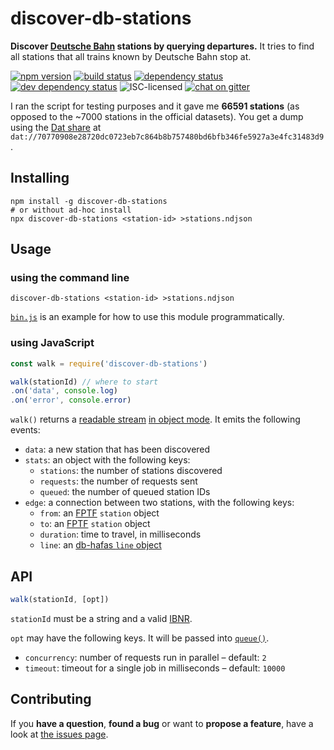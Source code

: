 # discover-db-stations

**Discover [Deutsche Bahn](http://db.de/) stations by querying departures.** It tries to find all stations that all trains known by Deutsche Bahn stop at.

[![npm version](https://img.shields.io/npm/v/discover-db-stations.svg)](https://www.npmjs.com/package/discover-db-stations)
[![build status](https://img.shields.io/travis/derhuerst/discover-db-stations.svg)](https://travis-ci.org/derhuerst/discover-db-stations)
[![dependency status](https://img.shields.io/david/derhuerst/discover-db-stations.svg)](https://david-dm.org/derhuerst/discover-db-stations)
[![dev dependency status](https://img.shields.io/david/dev/derhuerst/discover-db-stations.svg)](https://david-dm.org/derhuerst/discover-db-stations#info=devDependencies)
![ISC-licensed](https://img.shields.io/github/license/derhuerst/discover-db-stations.svg)
[![chat on gitter](https://badges.gitter.im/derhuerst.svg)](https://gitter.im/derhuerst)

I ran the script for testing purposes and it gave me **66591 stations** (as opposed to the ~7000 stations in the official datasets). You get a dump using the [Dat share](https://datproject.org/) at `dat://70770908e28720dc0723eb7c864b8b757480bd6bfb346fe5927a3e4fc31483d9`.


## Installing

```shell
npm install -g discover-db-stations
# or without ad-hoc install
npx discover-db-stations <station-id> >stations.ndjson
```


## Usage

### using the command line

```shell
discover-db-stations <station-id> >stations.ndjson
```

[`bin.js`](bin.js) is an example for how to use this module programmatically.

### using JavaScript

```js
const walk = require('discover-db-stations')

walk(stationId) // where to start
.on('data', console.log)
.on('error', console.error)
```

`walk()` returns a [readable stream](http://nodejs.org/api/stream.html#stream_class_stream_readable) [in object mode](https://nodejs.org/api/stream.html#stream_object_mode). It emits the following events:

- `data`: a new station that has been discovered
- `stats`: an object with the following keys:
	- `stations`: the number of stations discovered
	- `requests`: the number of requests sent
	- `queued`: the number of queued station IDs
- `edge`: a connection between two stations, with the following keys:
	- `from`: an [FPTF](https://github.com/public-transport/friendly-public-transport-format) `station` object
	- `to`: an [FPTF](https://github.com/public-transport/friendly-public-transport-format) `station` object
	- `duration`: time to travel, in milliseconds
	- `line`: an [db-hafas `line` object](https://github.com/derhuerst/db-hafas/blob/master/docs/journeys.md#response)


## API

```js
walk(stationId, [opt])
```

`stationId` must be a string and a valid [IBNR](https://de.wikipedia.org/wiki/Internationale_Bahnhofsnummer).

`opt` may have the following keys. It will be passed into [`queue()`](https://github.com/jessetane/queue#constructor).

- `concurrency`: number of requests run in parallel – default: `2`
- `timeout`: timeout for a single job in milliseconds – default: `10000`


## Contributing

If you **have a question**, **found a bug** or want to **propose a feature**, have a look at [the issues page](https://github.com/derhuerst/discover-db-stations/issues).
